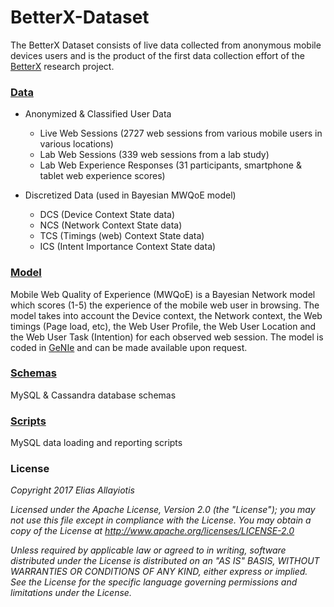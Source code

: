 # BetterX-Dataset
The BetterX Dataset consists of live data collected from anonymous mobile devices users and is the product of the first data collection effort of the [BetterX](https://github.com/eliasall/BetterX.org) research project.

### [Data](https://github.com/eliasall/BetterX-Dataset/tree/master/data)

* Anonymized & Classified User Data
  * Live Web Sessions (2727 web sessions from various mobile users in various locations)
  * Lab Web Sessions (339 web sessions from a lab study)
  * Lab Web Experience Responses (31 participants, smartphone & tablet web experience scores)

* Discretized Data (used in Bayesian MWQoE model)
  * DCS (Device Context State data)
  * NCS (Network Context State data)
  * TCS (Timings (web) Context State data)
  * ICS (Intent Importance Context State data)

### [Model](https://github.com/eliasall/BetterX-Dataset/tree/master/model)
Mobile Web Quality of Experience (MWQoE) is a Bayesian Network model which scores (1-5) the experience of the mobile web user in browsing.  The model takes into account the Device context, the Network context, the Web timings (Page load, etc), the Web User Profile, the Web User Location and the Web User Task (Intention) for each observed web session.  The model is coded in [GeNIe](https://www.bayesfusion.com/genie-modeler) and can be made available upon request.

### [Schemas](https://github.com/eliasall/BetterX-Dataset/tree/master/schemas)
MySQL & Cassandra database schemas

### [Scripts](https://github.com/eliasall/BetterX-Dataset/tree/master/sql)
MySQL data loading and reporting scripts


### License
_Copyright 2017 Elias Allayiotis_

_Licensed under the Apache License, Version 2.0 (the "License"); you may not use this file except in compliance with the License. You may obtain a copy of the License at http://www.apache.org/licenses/LICENSE-2.0_

_Unless required by applicable law or agreed to in writing, software distributed under the License is distributed on an "AS IS" BASIS, WITHOUT WARRANTIES OR CONDITIONS OF ANY KIND, either express or implied. See the License for the specific language governing permissions and limitations under the License._
